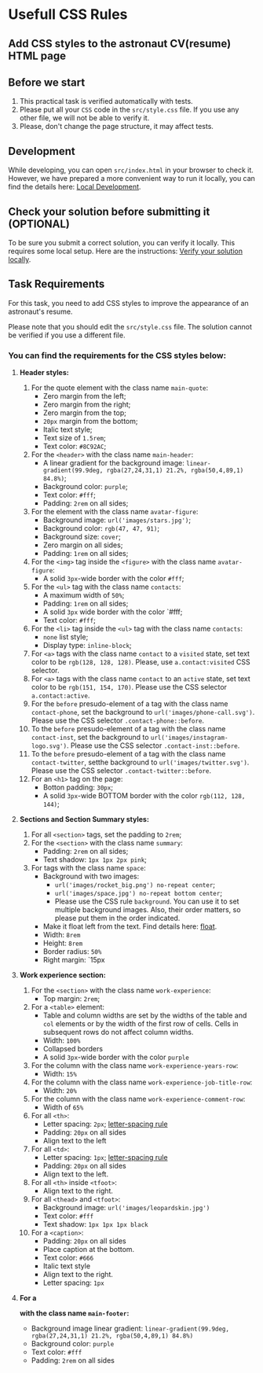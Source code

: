 # Usefull CSS Rules

## Add CSS styles to the astronaut CV(resume) HTML page

## Before we start

1.	This practical task is verified automatically with tests.
2.	Please put all your `CSS` code in the `src/style.css` file. If you use any other file, we will not be able to verify it.
3. Please, don't change the page structure, it may affect tests.

## Development

While developing, you can open `src/index.html` in your browser to check it. However, we have prepared a more convenient way to run it locally, you can find the details here: [Local Development](https://gitlab.com/gap-bs-front-end-autocode-documents/autocode-documents/-/blob/main/docs/LocalDevelopment.md).

## Check your solution before submitting it (OPTIONAL)

To be sure you submit a correct solution, you can verify it locally. This requires some local setup. Here are the instructions: [Verify your solution locally](https://gitlab.com/gap-bs-front-end-autocode-documents/autocode-documents/-/blob/main/docs/VerifySolutionLocally.md).

## Task Requirements

For this task, you need to add CSS styles to improve the appearance of an astronaut's resume.

Please note that you should edit the `src/style.css` file. The solution cannot be verified if you use a different file.

### You can find the requirements for the CSS styles below:

1. **Header styles:**
    1. For the quote element with the class name `main-quote`:
        - Zero margin from the left;
        - Zero margin from the right;
        - Zero margin from the top;
        - `20px` margin from the bottom;
        - Italic text style;
        - Text size of `1.5rem`;
        - Text color: `#8C92AC`;
    2. For the `<header>` with the class name `main-header`:
        - A linear gradient for the background image: `linear-gradient(99.9deg, rgba(27,24,31,1) 21.2%, rgba(50,4,89,1) 84.8%)`;
        - Background color: `purple`;
        - Text color: `#fff`;
        - Padding: `2rem` on all sides;
    3. For the element with the class name `avatar-figure`:
        - Background image: `url('images/stars.jpg')`;
        - Background color: `rgb(47, 47, 91)`;
        - Background size: `cover`;
        - Zero margin on all sides;
        - Padding: `1rem` on all sides;
    4. For the `<img>` tag inside the `<figure>` with the class name `avatar-figure`:
        - A solid `3px`-wide border with the color `#fff`;
    5. For the `<ul>` tag with the class name `contacts`:
        - A maximum width of `50%`;
        - Padding: `1rem` on all sides;
        - A solid `3px` wide border with the color `#fff;
        - Text color: `#fff`;
    6. For the `<li>` tag inside the `<ul>` tag with the class name `contacts`:
        - `none` list style;
        - Display type: `inline-block`;
    7. For `<a>` tags with the class name `contact` to a `visited` state, set text color to be `rgb(128, 128, 128)`. Please, use `a.contact:visited` CSS selector.
    8. For `<a>` tags with the class name `contact` to an `active` state, set text color to be `rgb(151, 154, 170)`. Please use the CSS selector `a.contact:active`.
    9. For the `before` presudo-element of a tag with the class name `contact-phone`, set the background to `url('images/phone-call.svg')`. Please use the CSS selector `.contact-phone::before`.
    10. To the `before` presudo-element of a tag with the class name `contact-inst`, set the background to `url('images/instagram-logo.svg')`. Please use the CSS selector `.contact-inst::before`.
    11. To the `before` presudo-element of a tag with the class name `contact-twitter`, setthe  background to `url('images/twitter.svg')`. Please use the CSS selector `.contact-twitter::before`.
    12. For an `<h1>` tag on the page:
        - Botton padding: `30px`;
        - A solid `3px`-wide BOTTOM border with the color `rgb(112, 128, 144)`;
2. **Sections and Section Summary styles:**
    1. For all `<section>` tags, set the padding to `2rem`;
    2. For the `<section>` with the class name `summary`:
        - Padding: `2rem` on all sides;
        - Text shadow: `1px 1px 2px pink`;
    3. For tags with the class name `space`:
        - Background with two images:
            - `url('images/rocket_big.png') no-repeat center`;
            - `url('images/space.jpg') no-repeat bottom center`;
            - Please use the CSS rule `background`. You can use it to set multiple background images. Also, their order matters, so please put them in the order indicated.
        - Make it float left from the text. Find details here: [float](https://developer.mozilla.org/en-US/docs/Web/CSS/float).
        - Width: `8rem`
        - Height: `8rem`
        - Border radius: `50%`
        - Right margin: `15px

3. **Work experience section:**
    1. For the `<section>` with the class name `work-experience`:
        - Top margin: `2rem`;
    2. For a `<table>` element:
        - Table and column widths are set by the widths of the table and `col` elements or by the width of the first row of cells. Cells in subsequent rows do not affect column widths.
        - Width: `100%`
        - Collapsed borders
        - A solid `3px`-wide border with the color `purple`
    3. For the column with the class name `work-experience-years-row`:
        - Width: `15%`
    4. For the column with the class name `work-experience-job-title-row`:
        - Width: `20%`
    5. For the column with the class name `work-experience-comment-row`:
        - Width of `65%`
    6. For all `<th>`:
        - Letter spacing: `2px`; [letter-spacing rule](https://developer.mozilla.org/en-US/docs/Web/CSS/letter-spacing)
        - Padding: `20px` on all sides
        - Align text to the left
    7. For all `<td>`:
        - Letter spacing: `1px`; [letter-spacing rule](https://developer.mozilla.org/en-US/docs/Web/CSS/letter-spacing)
        - Padding: `20px` on all sides
        - Align text to the left.
    8. For all `<th>` inside `<tfoot>`:
        - Align text to the right.
    9. For all `<thead>` and `<tfoot>`:
        - Background image: `url('images/leopardskin.jpg')`
        - Text color: `#fff`
        - Text shadow: `1px 1px 1px black`
    10. For a `<caption>`:
        - Padding: `20px` on all sides
        - Place caption at the bottom.
        - Text color: `#666`
        - Italic text style
        - Align text to the right.
        - Letter spacing: `1px`

4. **For a <footer> with the class name `main-footer`:**
    - Background image linear gradient: `linear-gradient(99.9deg, rgba(27,24,31,1) 21.2%, rgba(50,4,89,1) 84.8%)`
    - Background color: `purple`
    - Text color: `#fff`
    - Padding: `2rem` on all sides

